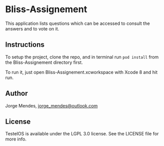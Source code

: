 # Bliss-Assignement

This application lists questions which can be accessed to consult the answers and to vote on it.

## Instructions

To setup the project, clone the repo, and in terminal run `pod install` from the Bliss-Assignement directory first.

To run it, just open Bliss-Assignement.xcworkspace with Xcode 8 and hit run.

## Author

Jorge Mendes, jorge_mendes@outlook.com

## License

TesteIOS is available under the LGPL 3.0 license. See the LICENSE file for more info.
